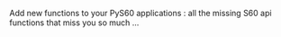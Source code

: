 Add new functions to your PyS60 applications : all the missing S60 api functions that miss you so much ...